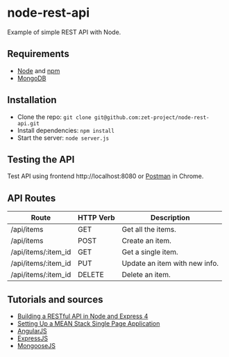 # node-rest-api #
Example of simple REST API with Node.

## Requirements ##
- [Node](http://nodejs.org) and [npm](https://www.npmjs.com/)
- [MongoDB](https://www.mongodb.org)

## Installation ##
- Clone the repo: `git clone git@github.com:zet-project/node-rest-api.git`
- Install dependencies: `npm install`
- Start the server: `node server.js`

## Testing the API ##
Test API using frontend http://localhost:8080 or [Postman](https://chrome.google.com/webstore/detail/postman/fhbjgbiflinjbdggehcddcbncdddomop) in Chrome.

## API Routes ##

<table>
  <thead>
    <tr>
      <th>Route</th>
      <th>HTTP Verb</th>
      <th>Description</th>
    </tr>
  </thead>
  <tbody>
    <tr>
      <td>/api/items</td>
      <td>GET</td>
      <td>Get all the items.</td>
    </tr>
    <tr>
      <td>/api/items</td>
      <td>POST</td>
      <td>Create an item.</td>
    </tr>
    <tr>
      <td>/api/items/:item_id</td>
      <td>GET</td>
      <td>Get a single item.</td>
    </tr>
    <tr>
      <td>/api/items/:item_id</td>
      <td>PUT</td>
      <td>Update an item with new info.</td>
    </tr>
    <tr>
      <td>/api/items/:item_id</td>
      <td>DELETE</td>
      <td>Delete an item.</td>
    </tr>
  </tbody>
</table>

## Tutorials and sources ##
- [Building a RESTful API in Node and Express 4](http://scotch.io/tutorials/javascript/build-a-restful-api-using-node-and-express-4)
- [Setting Up a MEAN Stack Single Page Application](https://scotch.io/tutorials/setting-up-a-mean-stack-single-page-application)
- [AngularJS](https://docs.angularjs.org/guide)
- [ExpressJS](http://expressjs.com/)
- [MongooseJS](http://mongoosejs.com/docs/index.html)